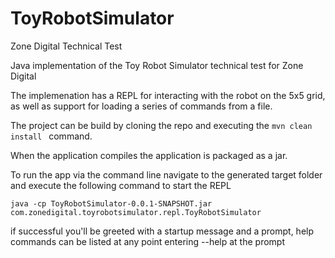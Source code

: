 # ToyRobotSimulator
Zone Digital Technical Test

Java implementation of the Toy Robot Simulator technical test for Zone Digital

The implemenation has a REPL for interacting with the robot on the 5x5 grid, as well as support for loading a series of
commands from a file.

The project can be build by cloning the repo and executing the  ``` mvn clean install  ``` command.

When the application compiles the application is packaged as a jar.

To run the app via the command line navigate to the generated target folder and execute the following command to start the REPL

 ``` java -cp ToyRobotSimulator-0.0.1-SNAPSHOT.jar com.zonedigital.toyrobotsimulator.repl.ToyRobotSimulator  ```

if successful you'll be greeted with a startup message and a prompt, help commands can be listed at any point entering --help at
the prompt
